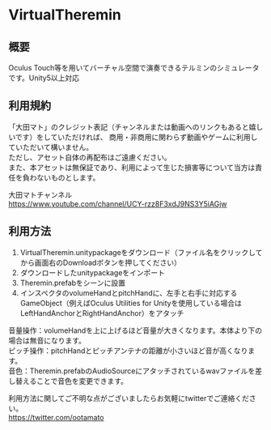 # VirtualTheremin

## 概要
Oculus Touch等を用いてバーチャル空間で演奏できるテルミンのシミュレータです。Unity5以上対応

## 利用規約
「大田マト」のクレジット表記（チャンネルまたは動画へのリンクもあると嬉しいです）をしていただければ、
商用・非商用に関わらず動画やゲームに利用していただいて構いません。  
ただし、アセット自体の再配布はご遠慮ください。  
また、本アセットは無保証であり、利用によって生じた損害等について当方は責任を負わないものとします。

大田マトチャンネル  
https://www.youtube.com/channel/UCY-rzz8F3xdJ9NS3Y5iAGjw

## 利用方法
1. VirtualTheremin.unitypackageをダウンロード（ファイル名をクリックしてから画面右のDownloadボタンを押してください）
2. ダウンロードしたunitypackageをインポート  
3. Theremin.prefabをシーンに設置  
4. インスペクタのvolumeHandとpitchHandに、左手と右手に対応するGameObject（例えばOculus Utilities for Unityを使用している場合はLeftHandAnchorとRightHandAnchor）をアタッチ

音量操作：volumeHandを上に上げるほど音量が大きくなります。本体より下の場合は無音になります。  
ピッチ操作：pitchHandとピッチアンテナの距離が小さいほど音が高くなります。  
音色：Theremin.prefabのAudioSourceにアタッチされているwavファイルを差し替えることで音色を変更できます。  

利用方法に関してご不明な点がございましたらお気軽にtwitterでご連絡ください。  
https://twitter.com/ootamato
